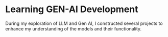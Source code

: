 # Learning GEN-AI Development
During my exploration of LLM and Gen AI, I constructed several projects to enhance my understanding of the models and their functionality.
